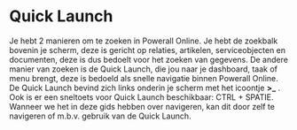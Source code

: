 # Quick Launch
Je hebt 2 manieren om te zoeken in Powerall Online. 
Je hebt de zoekbalk bovenin je scherm, deze is gericht op relaties, artikelen, serviceobjecten en documenten, deze is dus bedoelt voor het zoeken van gegevens. 
De andere manier van zoeken is de Quick Launch, die jou naar je dashboard, taak of menu brengt, deze is bedoeld als snelle navigatie binnen Powerall Online.
De Quick Launch bevind zich links onderin je scherm met het icoontje **>_** . 
Ook is er een sneltoets voor Quick Launch beschikbaar: CTRL + SPATIE.
Wanneer we het in deze gids hebben over navigeren, kan dit door zelf te navigeren of m.b.v. gebruik van de Quick Launch. 


